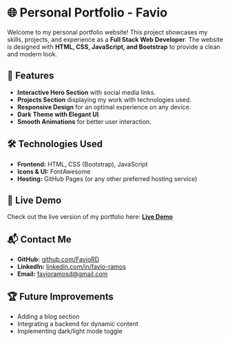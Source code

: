 # 🌐 Personal Portfolio - Favio

Welcome to my personal portfolio website! This project showcases my skills, projects, and experience as a **Full Stack Web Developer**. The website is designed with **HTML, CSS, JavaScript, and Bootstrap** to provide a clean and modern look.

## 🚀 Features

- **Interactive Hero Section** with social media links.
- **Projects Section** displaying my work with technologies used.
- **Responsive Design** for an optimal experience on any device.
- **Dark Theme with Elegant UI**.
- **Smooth Animations** for better user interaction.

## 🛠️ Technologies Used

- **Frontend:** HTML, CSS (Bootstrap), JavaScript
- **Icons & UI:** FontAwesome
- **Hosting:** GitHub Pages (or any other preferred hosting service)

## 🔗 Live Demo
Check out the live version of my portfolio here: **[Live Demo](https://portafolio-rosy-nu-36.vercel.app/)**

## 📬 Contact Me
- **GitHub:** [github.com/FavioRD](https://github.com/FavioRD)
- **LinkedIn:** [linkedin.com/in/favio-ramos](https://www.linkedin.com/in/favio-ramos-75b545282/)
- **Email:** favioramosd@gmail.com

## 🏆 Future Improvements
- Adding a blog section
- Integrating a backend for dynamic content
- Implementing dark/light mode toggle



